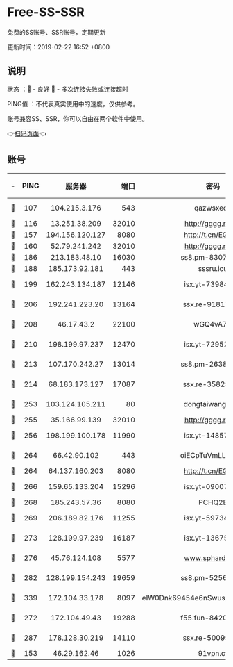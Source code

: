# Free-SS-SSR

免费的SS账号、SSR账号，定期更新

更新时间：2019-02-22 16:52 +0800

## 说明

状态     ：🙂 - 良好 🙁 - 多次连接失败或连接超时

PING值   ：不代表真实使用中的速度，仅供参考。

账号兼容SS、SSR，你可以自由在两个软件中使用。

👉[扫码页面](https://liesauer.github.io/free-ss-ssr.github.io/)👈

## 账号

|-|PING|服务器|端口|密码|加密方式|区域|
|:----:|:----:|:-----:|-----:|:----:|:----:|:----:|
|🙂|107|104.215.3.176|543|qazwsxedc|aes-256-gcm|JP|
|🙂|116|13.251.38.209|32010|http://gggg.rocks|chacha20|SG|
|🙂|157|194.156.120.127|8080|http://t.cn/EGJIyrl|rc4-md5|RU|
|🙂|160|52.79.241.242|32010|http://gggg.rocks|chacha20|KR|
|🙂|186|213.183.48.10|16030|ss8.pm-83073049|rc4-md5|RU|
|🙂|188|185.173.92.181|443|sssru.icu|rc4-md5|RU|
|🙂|199|162.243.134.187|12146|isx.yt-73984712|aes-256-cfb|US|
|🙂|206|192.241.223.20|13164|ssx.re-91817588|aes-256-cfb|US|
|🙂|208|46.17.43.2|22100|wGQ4vA7D|aes-256-gcm|RU|
|🙂|210|198.199.97.237|12470|isx.yt-72952184|aes-256-cfb|US|
|🙂|213|107.170.242.27|13014|ss8.pm-26383123|aes-256-cfb|US|
|🙂|214|68.183.173.127|17087|ssx.re-35825697|aes-256-cfb|US|
|🙂|253|103.124.105.211|80|dongtaiwang.com|aes-256-cfb|US|
|🙂|255|35.166.99.139|32010|http://gggg.rocks|chacha20|US|
|🙂|256|198.199.100.178|11990|isx.yt-14857132|aes-256-cfb|US|
|🙂|264|66.42.90.102|443|oiECpTuVmLLxk4Ts|aes-256-cfb|US|
|🙂|264|64.137.160.203|8080|http://t.cn/EGJIyrl|rc4-md5|CA|
|🙂|266|159.65.133.204|15296|isx.yt-09007661|aes-256-cfb|SG|
|🙂|268|185.243.57.36|8080|PCHQ2E|rc4-md5|US|
|🙂|269|206.189.82.176|11255|isx.yt-59734405|aes-256-cfb|SG|
|🙂|273|128.199.97.239|16187|isx.yt-13675788|aes-256-cfb|SG|
|🙂|276|45.76.124.108|5577|www.sphard.com|aes-256-cfb|AU|
|🙂|282|128.199.154.243|19659|ss8.pm-52569883|aes-256-cfb|SG|
|🙂|339|172.104.33.178|8097|eIW0Dnk69454e6nSwuspv9DmS201tQ0D|aes-256-cfb|SG|
|🙂|272|172.104.49.43|19288|f55.fun-84203624|aes-256-cfb|SG|
|🙂|287|178.128.30.219|14110|ssx.re-50095618|aes-256-cfb|SG|
|🙁|153|46.29.162.46|1026|91vpn.cf|rc4-md5|RU|
